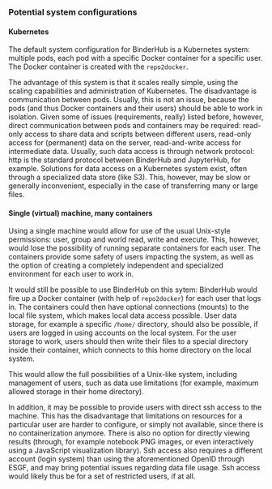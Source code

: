 ### Potential system configurations

#### Kubernetes

The default system configuration for BinderHub is a Kubernetes system: multiple pods, each pod with a specific Docker container for a specific user.
The Docker container is created with the `repo2docker`.

The advantage of this system is that it scales really simple, using the scaling capabilities and administration of Kubernetes.
The disadvantage is communication between pods.
Usually, this is not an issue, because the pods (and thus Docker containers and their users) should be able to work in isolation.
Given some of issues (requirements, really) listed before, however, direct communication between pods and containers may be required: read-only access to share data and scripts between different users, read-only access for (permanent) data on the server, read-and-write access for intermediate data.
Usually, such data access is through network protocol: http is the standard protocol between BinderHub and JupyterHub, for example.
Solutions for data access on a Kubernetes system exist, often through a specialized data store (like S3).
This, however, may be slow or generally inconvenient, especially in the case of transferring many or large files.

#### Single (virtual) machine, many containers

Using a single machine would allow for use of the usual Unix-style permissions: user, group and world read, write and execute.
This, however, would lose the possibility of running separate containers for each user.
The containers provide some safety of users impacting the system, as well as the option of creating a completely independent and specialized  environment for each user to work in.

It would still be possible to use BinderHub on this sytem: BinderHub would fire up a Docker container (with help of `repo2docker`) for each user that logs in.
The containers could then have optional connections (mounts) to the local file system, which makes local data access possible.
User data storage, for example a specific `/home/` directory, should also be possible, if users are logged in using accounts on the local system.
For the user storage to work, users should then write their files to a special directory inside their container, which connects to this home directory on the local system.

This would allow the full possibilities of a Unix-like system, including management of users, such as data use limitations (for example, maximum allowed storage in their home directory).

In addition, it may be possible to provide users with direct ssh access to the machine.
This has the disadvantage that limitations on resources for a particular user are harder to configure, or simply not available, since there is no containerization anymore.
There is also no option for directly viewing results (through, for example notebook PNG images, or even interactively using a JavaScript visualization library).
Ssh access also requires a different account (login system) than using the aforementioned OpenID through ESGF, and may bring potential issues regarding data file usage.
Ssh access would likely thus be for a set of restricted users, if at all.
